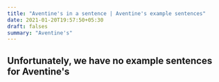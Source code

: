 ```yaml
---
title: "Aventine's in a sentence | Aventine's example sentences"
date: 2021-01-20T19:57:50+05:30
draft: falses
summary: "Aventine's"
---
```

## Unfortunately, we have no example sentences for Aventine's                 
